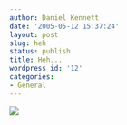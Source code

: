 ```yaml
---
author: Daniel Kennett
date: '2005-05-12 15:37:24'
layout: post
slug: heh
status: publish
title: Heh...
wordpress_id: '12'
categories:
- General
---
```


<img src="http://ikennd.ac/pictures/haxor.jpg"/>